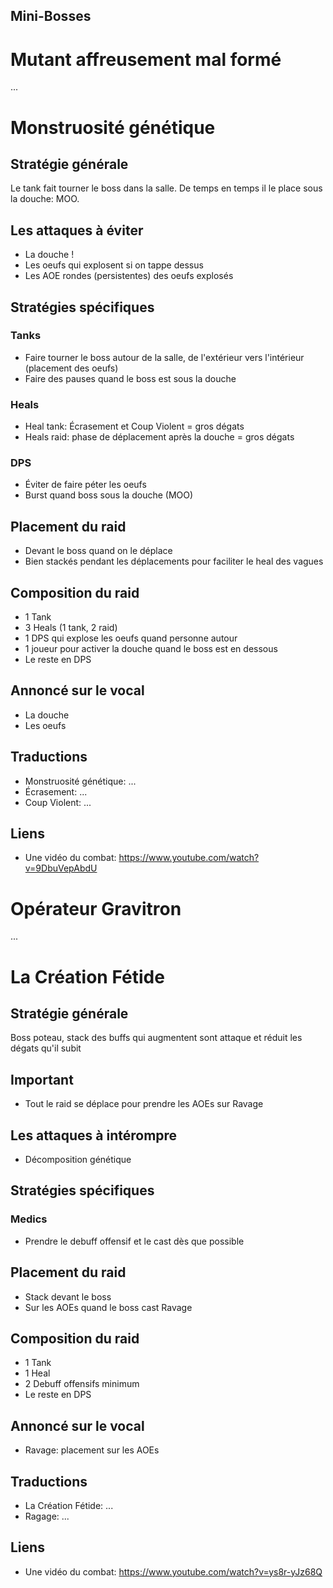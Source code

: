 Mini-Bosses
-----------

# Mutant affreusement mal formé
...

# Monstruosité génétique

## Stratégie générale
Le tank fait tourner le boss dans la salle.
De temps en temps il le place sous la douche: MOO.

## Les attaques à éviter
- La douche !
- Les oeufs qui explosent si on tappe dessus
- Les AOE rondes (persistentes) des oeufs explosés

## Stratégies spécifiques
### Tanks
- Faire tourner le boss autour de la salle, de l'extérieur vers l'intérieur (placement des oeufs)
- Faire des pauses quand le boss est sous la douche

### Heals
- Heal tank: Écrasement et Coup Violent = gros dégats
- Heals raid: phase de déplacement après la douche = gros dégats

### DPS
- Éviter de faire péter les oeufs
- Burst quand boss sous la douche (MOO)

## Placement du raid
- Devant le boss quand on le déplace
- Bien stackés pendant les déplacements pour faciliter le heal des vagues

## Composition du raid
- 1 Tank
- 3 Heals (1 tank, 2 raid)
- 1 DPS qui explose les oeufs quand personne autour
- 1 joueur pour activer la douche quand le boss est en dessous
- Le reste en DPS

## Annoncé sur le vocal
- La douche
- Les oeufs

## Traductions
- Monstruosité génétique: ...
- Écrasement: ...
- Coup Violent: ...

## Liens
- Une vidéo du combat: https://www.youtube.com/watch?v=9DbuVepAbdU


# Opérateur Gravitron
...


# La Création Fétide
## Stratégie générale
Boss poteau, stack des buffs qui augmentent sont attaque et réduit les dégats qu'il subit

## Important
- Tout le raid se déplace pour prendre les AOEs sur Ravage

## Les attaques à intérompre
- Décomposition génétique

## Stratégies spécifiques
### Medics
- Prendre le debuff offensif et le cast dès que possible

## Placement du raid
- Stack devant le boss
- Sur les AOEs quand le boss cast Ravage

## Composition du raid
- 1 Tank
- 1 Heal
- 2 Debuff offensifs minimum
- Le reste en DPS

## Annoncé sur le vocal
- Ravage: placement sur les AOEs

## Traductions
- La Création Fétide: ...
- Ragage: ...

## Liens
- Une vidéo du combat: https://www.youtube.com/watch?v=ys8r-yJz68Q
